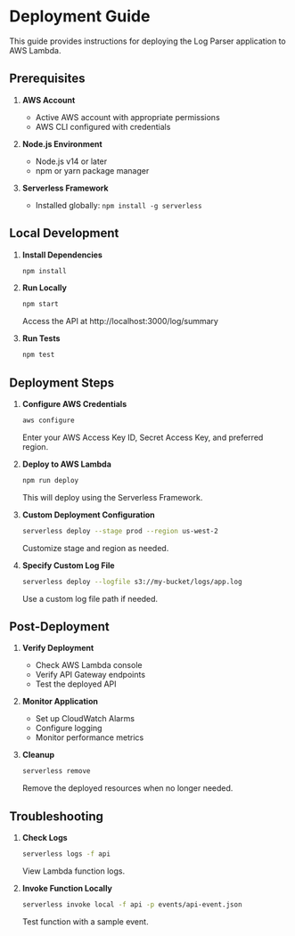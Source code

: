 # Deployment Guide

This guide provides instructions for deploying the Log Parser application to AWS Lambda.

## Prerequisites

1. **AWS Account**
   - Active AWS account with appropriate permissions
   - AWS CLI configured with credentials

2. **Node.js Environment**
   - Node.js v14 or later
   - npm or yarn package manager

3. **Serverless Framework**
   - Installed globally: `npm install -g serverless`

## Local Development

1. **Install Dependencies**
   ```bash
   npm install
   ```

2. **Run Locally**
   ```bash
   npm start
   ```
   Access the API at http://localhost:3000/log/summary

3. **Run Tests**
   ```bash
   npm test
   ```

## Deployment Steps

1. **Configure AWS Credentials**
   ```bash
   aws configure
   ```
   Enter your AWS Access Key ID, Secret Access Key, and preferred region.

2. **Deploy to AWS Lambda**
   ```bash
   npm run deploy
   ```
   This will deploy using the Serverless Framework.

3. **Custom Deployment Configuration**
   ```bash
   serverless deploy --stage prod --region us-west-2
   ```
   Customize stage and region as needed.

4. **Specify Custom Log File**
   ```bash
   serverless deploy --logfile s3://my-bucket/logs/app.log
   ```
   Use a custom log file path if needed.

## Post-Deployment

1. **Verify Deployment**
   - Check AWS Lambda console
   - Verify API Gateway endpoints
   - Test the deployed API

2. **Monitor Application**
   - Set up CloudWatch Alarms
   - Configure logging
   - Monitor performance metrics

3. **Cleanup**
   ```bash
   serverless remove
   ```
   Remove the deployed resources when no longer needed.

## Troubleshooting

1. **Check Logs**
   ```bash
   serverless logs -f api
   ```
   View Lambda function logs.

2. **Invoke Function Locally**
   ```bash
   serverless invoke local -f api -p events/api-event.json
   ```
   Test function with a sample event.

